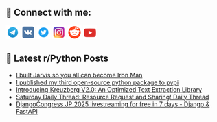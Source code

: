 ## 🔎 Connect with me:
[<img src="https://github.com/bullbesh/bullbesh/blob/main/images/Telegram.png" width="32" height="32" />](https://t.me/bullbesh)
[<img src="https://github.com/bullbesh/bullbesh/blob/main/images/VK.png" width="32" height="32" />](https://vk.com/bullbesh)
[<img src="https://github.com/bullbesh/bullbesh/blob/main/images/Twitter.png" width="32" height="32" />](https://twitter.com/bullbesh1)
[<img src="https://github.com/bullbesh/bullbesh/blob/main/images/Instagram.png" width="32" height="32" />](https://www.instagram.com/bullbesh)
[<img src="https://github.com/bullbesh/bullbesh/blob/main/images/Reddit.png" width="32" height="32" />](https://www.reddit.com/user/bullbesh)
[<img src="https://github.com/bullbesh/bullbesh/blob/main/images/YouTube.png" width="32" height="32" />](https://www.youtube.com/channel/UCtfjRs6uzgq5mfm8S06WTcg)

## 📕 Latest r/Python Posts
<!-- BLOG-POST-LIST:START -->
- [I built Jarvis so you all can become Iron Man](https://www.reddit.com/r/Python/comments/1ipywcj/i_built_jarvis_so_you_all_can_become_iron_man/)
- [I published my third open-source python package to pypi](https://www.reddit.com/r/Python/comments/1ipxhsk/i_published_my_third_opensource_python_package_to/)
- [Introducing Kreuzberg V2.0: An Optimized Text Extraction Library](https://www.reddit.com/r/Python/comments/1ipxf6t/introducing_kreuzberg_v20_an_optimized_text/)
- [Saturday Daily Thread: Resource Request and Sharing! Daily Thread](https://www.reddit.com/r/Python/comments/1ipornd/saturday_daily_thread_resource_request_and/)
- [DjangoCongress JP 2025 livestreaming for free in 7 days - Django &amp; FastAPI](https://www.reddit.com/r/Python/comments/1ipmjr4/djangocongress_jp_2025_livestreaming_for_free_in/)
<!-- BLOG-POST-LIST:END -->
